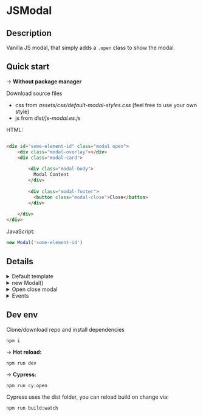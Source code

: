 # JSModal

## Description

Vanilla JS modal, that simply adds a `.open` class to show the modal.

## Quick start

-> **Without package manager**

Download source files
- css from _assets/css/default-modal-styles.css_ (feel free to use your own style)
- js from _dist/js-modal.es.js_

HTML:
```html

<div id="some-element-id" class="modal open">
    <div class="modal-overlay"></div>
    <div class="modal-card">
      
        <div class="modal-body">
          Modal Content
        </div>
      
        <div class="modal-footer">
          <button class="modal-close">Close</button>
        </div>
      
    </div>
</div>
```
JavaScript:
```javascript
new Modal('some-element-id')
```

## Details

<details>

<summary> 
Default template 
</summary>

Include like in the example from /example/index.html

```html
<link rel="stylesheet" href="default-modal-styles.css">
<script src="js-modal.es.js"></script>
<script> const modal = new Modal('modal', true) </script>
<button onclick="modal.openModal()">Open modal</button>

<div id="modal" class="modal">
    <div class="modal-overlay"></div>
    <div class="modal-card">
        <div class="modal-body">
            <div class="modal-header">ModalController</div>
            <div class="modal-content">Content</div>
            <div class="modal-footer">
                <button class="modal-close">Close</button>
            </div>
        </div>
    </div>
</div>
```
</details>

<details>
<summary>
new Modal()
</summary>

```javascript
new Modal(modalId, config, callback)
```


###`modalId` HTML id Attribute (required)
### `config` Modal configurations

| Property           | Type      | Default           | Description                                                                                                                                       |
|--------------------|-----------|-------------------|---------------------------------------------------------------------------------------------------------------------------------------------------|
| `openOnInit`       | `boolean` | `false`           | _Make the modal open by default_                                                                                                                  |
| `openClass`        | `string`  | `"open"`          | _The css class that will be added and removed when opening closing modal_                                                                         |
| `overlayClass`     | `string`  | `"modal-overlay"` | _CSS class for the overlay which will close the modal on click by default. <br/> Set to empty string if you want to disable close on click_       |
| `closeButtonClass` | `string`  | `"modal-close"`   | _CSS class for the close buttons which will close the modal on click by default. <br/> Set to empty string if you want to disable close on click_ |

### `Callback`

Object of callbacks, which are fired when
- `callback.onOpening` - .open css class added ("transitionstart")
- `callback.onOpened` - opening css transition end or canceled ("transitionend" or "transitioncancel")
- `callback.onClosing` - .open css class removed ("transitionstart")
- `callback.onClosed` - closing css transition end ("transitionend" or "transitioncancel")

if the modal doesn't have css `transition-duration`both events will fire  
`onOpening` with `onOpened` or  
`onClosing` with `onClosed`

All props example:
```javascript
new Modal(
  'some-id', 
  {
    openOnInit: false,
    openClass: "open",
    overlayClass: "modal-overlay",
    closeButtonClass: "modal-close",
  }, 
  {
    onOpening: () => {},
    onOpened: () => {},
    onClosing: () => {},
    onClosed: () => {},
  }
)

```
</details>


<details>
<summary>
Open close modal
</summary>

```javascript
const modal = new Modal('some-element-id')

//Open the modal
modal.openModal()
//or
modal.isOpen = true

//Close modal
modal.closeModal()
//or
modal.isOpen = false
```
</details>

<details>
<summary>
Events
</summary>

**Listen for events**
```javascript
const handler = (event) => {
  const modal = event.detail; //<- access the modal object
    
  if(modal.modalId === 'some-element-id'){
    //Do something
  }
}

document.addEventListener('opening:modal', handler) // .open css class added ("transitionstart")
document.addEventListener('opened:modal', handler) // opening css transition end or canceled ("transitionend" or "transitioncancel")
document.addEventListener('closing:modal', handler) // .open css class removed ("transitionstart")
document.addEventListener('closed:modal', handler) // closing css transition end ("transitionend" or "transitioncancel")
```
if the modal doesn't have css `transition-duration`both events will fire  
`opening:modal` with `opened:modal` or  
`closing:modal` with `closed:modal`

</details>

## Dev env
Clone/download repo and install dependencies
```npm
npm i
```

-> **Hot reload:**
```npm
npm run dev
```

-> **Cypress:**
```npm
npm run cy:open
```
Cypress uses the dist folder,
you can reload build on change via:
```npm
npm run build:watch
```


